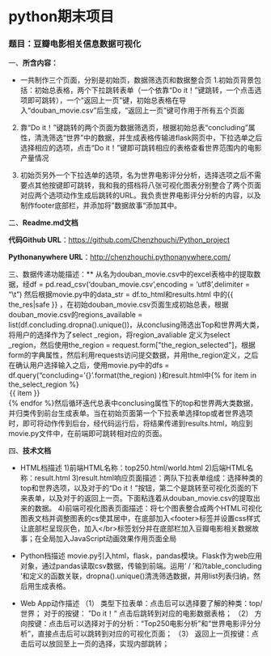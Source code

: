 # python期末项目
### 题目：豆瓣电影相关信息数据可视化

一、**所含内容：**

* 一共制作三个页面，分别是初始页，数据筛选页和数据整合页
1.初始页背景包括：初始总表格，两个下拉跳转表单（一个依靠“Do it！”键跳转，一个点击选项即可跳转），一个“返回上一页”键，初始总表格在导入“douban_movie.csv”后生成，“返回上一页”键可作用于所有五个页面

2. 靠“Do it！”键跳转的两个页面为数据筛选页，根据初始总表“concluding”属性，清洗筛选“世界”中的数据，并生成表格传输进flask网页中，下拉选单之后选择相应的选项，点击“Do it！”键即可跳转相应的表格查看世界范围内的电影产量情况

3. 初始页另外一个下拉选单的选项，名为世界电影评分分析，选择选项之后不需要点其他按键即可跳转，我和我的搭档将八张可视化图表分别整合了两个页面对应两个选项动作生成后跳转的URL。我负责世界电影评分分析的内容，以及制作footer底部栏，并添加将”数据故事“添加其中。


二、**Readme.md文档**

**代码Github URL**：https://github.com/Chenzhouchi/Python_project

**Pythonanywhere URL**：http://chenzhouchi.pythonanywhere.com/

三、数据传递功能描述：**
从名为douban_movie.csv中的excel表格中的提取数据，经df = pd.read_csv(‘douban_movie.csv’,encoding = ‘utf8’,delimiter = “\t”) 然后根据movie.py中的data_str = df.to_html和results.html 中的{{ the_res|safe }} ，在初始douban_movie.csv页面生成初始总表，根据douban_movie.csv的regions_available = list(df.concluding.dropna().unique())，从conclusing筛选出Top和世界两大类，将用户的选择作为了select
_region，将region_avaliable 定义为select _region，然后使用the_region = request.form["the_region_selected"]，根据form的字典属性，然后利用requests访问提交数据，并用the_region定义，之后在确认用户选择输入之后，使用movie.py中的dfs = df.query(“concluding=’{}’.format(the_region) )和result.html中{% for item in the_select_region %} <option value="{{ item }}">{{ item }}</option>{% endfor %}然后循环迭代总表中conclusing属性下的top和世界两大类数据，并归类传到前台生成表单。当在初始页面第一个下拉表单选择top或者世界选项时，即可将动作传到后台，经代码运行后，将结果传递到results.html，响应到movie.py文件中，在前端即可跳转相对应的页面。

四、**技术文档**
* HTML档描述
1)前端HTML名称：top250.html/world.html
2)后端HTML名称：result.html
3)result.html响应页面描述：两队下拉表单组成：选择种类的top和世界选项，以及对于的“Do it！”按钮，第二个是跳转至可视化页面的下来表单，以及对于的返回上一页。下面粘连着从douban_movie.csv的提取出来的数据。
4)前端可视化图表页面描述：将七个图表整合成两个HTML可视化图表文档并调整图表的cs使其居中，在底部加入&lt;footer&gt;标签并设置css样式让底部栏呈现灰色，加入&lt;/br&gt;标签划分并在底部栏加入豆瓣电影相关数据故事；在全局加入JavaScript动画效果作用页面全局

* Python档描述
movie.py引入html，flask，pandas模块。Flask作为web应用对象，通过pandas读取csv数据，传输到前端。运用‘ / ’和’/table_concluding ’和定义的函数关联，dropna().unique()清洗筛选数据，并用list列表归纳，然后用生成表格。

* Web App动作描述
（1）
类型下拉表单：点击后可以选择要了解的种类：top/世界；
对于的按键： ”Do it！“ 点击后跳转到对应的电影数据表格；
（2）
方向按键：点击后可以选择对于的分析：“Top250电影分析”和“世界电影评分分析”，直接点击后可以跳转到对应的可视化页面；
（3）
返回上一页按键：点击后可以放回至上一页的选择，实现内部跳转；
